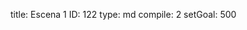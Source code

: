 title:          Escena 1
ID:             122
type:           md
compile:        2
setGoal:        500


